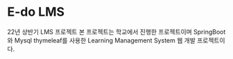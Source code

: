 # E-do LMS

22년 상반기 LMS 프로젝트
본 프로젝트는 학교에서 진행한 프로젝트이며 SpringBoot와 Mysql thymeleaf를 사용한 Learning Management System 웹 개발 프로젝트이다.

